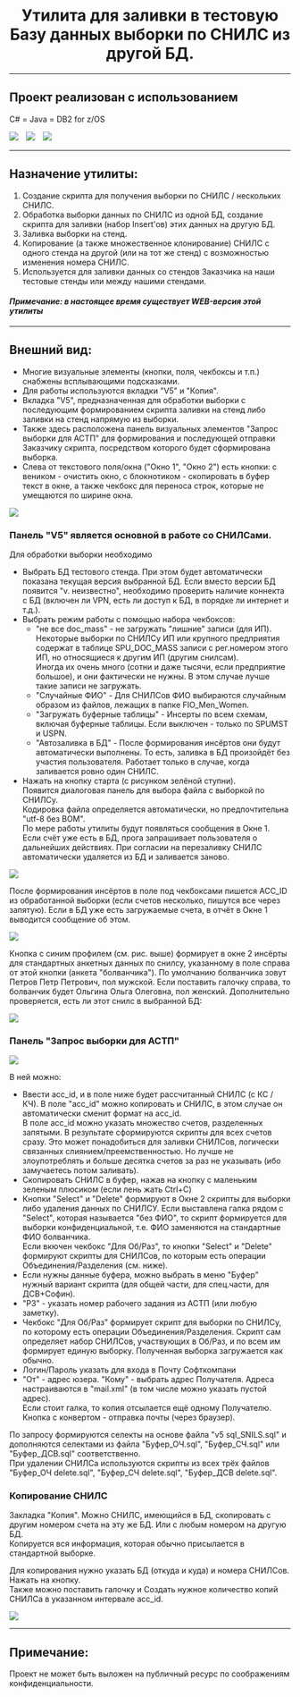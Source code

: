 <h1 align="center">Утилита для заливки в тестовую Базу данных выборки по СНИЛС из другой БД.</h1>
<hr>

## Проект реализован с использованием
C# = Java = DB2 for z/OS

![](/design/icons/cs.png)&emsp;![](/design/icons/Java.png)&emsp;![ ](/design/icons/db2.png)
<hr>

## Назначение утилиты: 

1. Создание скрипта для получения выборки по СНИЛС / нескольких СНИЛС.
2. Обработка выборки данных по СНИЛС из одной БД, создание скрипта для заливки (набор Insert'ов) этих данных на другую БД.
3. Заливка выборки на стенд.
4. Копирование (а также множественное клонирование) СНИЛС с одного стенда на другой (или на тот же стенд) с возможностью изменения номера СНИЛС.
5. Используется для заливки данных со стендов Заказчика на наши тестовые стенды или между нашими стендами.


#### _Примечание:_ _в настоящее время существует WEB-версия этой утилиты_
<hr>

## Внешний вид:
* Многие визуальные элементы (кнопки, поля, чекбоксы и т.п.) снабжены всплывающими подсказками.
* Для работы используются вкладки "V5" и "Копия".
* Вкладка "V5", предназначенная для обработки выборки с последующим формированием скрипта заливки на стенд либо заливки на стенд напрямую из выборки.
* Также здесь расположена панель визуальных элементов "Запрос выборки для АСТП" для формирования и последующей отправки Заказчику скрипта, посредством которого будет сформирована выборка.
* Слева от текстового поля/окна ("Окно 1", "Окно 2") есть кнопки: с веником - очистить окно, с блокнотиком - скопировать в буфер текст в окне, а также чекбокс для переноса строк, которые не умещаются по ширине окна.
  
![ ](/design/images/vid1.png)

### Панель "V5" является основной в работе со СНИЛСами.

Для обработки выборки необходимо 

* Выбрать БД тестового стенда. При этом будет автоматически показана текущая версия выбранной БД. Если вместо версии БД появится "v. неизвестно", необходимо проверить наличие коннекта с БД (включен ли VPN, есть ли доступ к БД, в порядке ли интернет и т.д.).
* Выбрать режим работы с помощью набора чекбоксов:
  * "не все doc_mass" - не загружать "лишние" записи (для ИП). Некоторые выборки по СНИЛСу ИП или крупного предприятия содержат в таблице SPU_DOC_MASS записи с рег.номером этого ИП, но относящиеся к другим ИП (другим снилсам). \
Иногда их очень много (сотни и даже тысячи, если предприятие большое), и они фактически не нужны. В этом случае лучше такие записи не загружать.
  * "Случайные ФИО" - Для СНИЛСов ФИО выбираются случайным образом из файлов, лежащих в папке FIO_Men_Women.
  * "Загружать буферные таблицы" - Инсерты по всем схемам, включая буферные таблицы. Если выключен - только по SPUMST и USPN.
  * "Автозаливка в БД" - После формирования инсёртов они будут автоматически выполнены. То есть, заливка в БД произойдёт без участия пользователя. Работает только в случае, когда заливается ровно один СНИЛС.
* Нажать на кнопку старта (с рисунком зелёной ступни). \
Появится диалоговая панель для выбора файла с выборкой по СНИЛСу. \
Кодировка файла определяется автоматически, но предпочтительна "utf-8 без BOM". \
По мере работы утилиты будут появляться сообщения в Окне 1. \
Если счёт уже есть в БД, прога запрашивает пользователя о дальнейших действиях. При согласии на перезаливку СНИЛС автоматически удаляется из БД и заливается заново.

![ ](/design/images/panelV5.png)

После формирования инсёртов в поле под чекбоксами пишется ACC_ID из обработанной выборки (если счетов несколько, пишутся все через запятую).
Если в БД уже есть загружаемые счета, в отчёт в Окне 1 выводится сообщение об этом.

![ ](/design/images/insert1.png)

Кнопка с синим профилем (см. рис. выше) формирует в окне 2 инсёрты для стандартных анкетных данных по снилсу, указанному в поле справа от этой кнопки (анкета "болванчика").
По умолчанию болванчика зовут Петров Петр Петрович, пол мужской. Если поставить галочку справа, то болванчик будет Ольгина Ольга Олеговна, пол женский.
Дополнительно проверяется, есть ли этот снилс в выбранной БД:

![ ](/design/images/insert2.png)

### Панель "Запрос выборки для АСТП"

![ ](/design/images/zapros.png)

В ней можно:

* Ввести acc_id, и в поле ниже будет рассчитанный СНИЛС (с КС / КЧ). В поле "acc_id" можно копировать и СНИЛС, в этом случае он автоматически сменит формат на acc_id. \
В поле acc_id можно указать множество счетов, разделенных запятыми. В результате сформируются скрипты для всех счетов сразу. Это может понадобиться для заливки СНИЛСов, логически связанных слиянием/преемственностью.
Но лучше не злоупотреблять и больше десятка счетов за раз не указывать (ибо замучаетесь потом заливать).
* Скопировать СНИЛС в буфер, нажав на кнопку с маленьким зеленым плюсиком (если лень жать Ctrl+C)
* Кнопки "Select" и "Delete" формируют в Окне 2 скрипты для выборки либо удаления данных по СНИЛСУ. Если выставлена галка рядом с "Select", которая называется "без ФИО", то скрипт формируется для выборки конфиденциальной, т.е. ФИО заменяются на стандартные ФИО болванчика. \
Если вкючен чекбокс "Для Об/Раз", то кнопки "Select" и "Delete" формируют скрипты для СНИЛСов, по которым есть операции Объединения/Разделения (см. ниже).
* Если нужны данные буфера, можно выбрать в меню "Буфер" нужный вариант скрипта (для общей части, для спец.части, для ДСВ+Софин).
* "РЗ" - указать номер рабочего задания из АСТП (или любую заметку).
* Чекбокс "Для Об/Раз" формирует скрипт для выборки по СНИЛСу, по которому есть операции Объединения/Разделения. Скрипт сам определяет набор СНИЛСов, участвующих в Об/Раз, и по всем им формирует единую выборку. Полученная выборка загружается как обычно.
* Логин/Пароль указать для входа в Почту Софткомпани
* "От" - адрес юзера. "Кому" - выбрать адрес Получателя. Адреса настраиваются в "mail.xml" (в том числе можно указать пустой адрес). \
Если стоит галка, то копия отсылается ещё одному Получателю. Кнопка с конвертом - отправка почты (через браузер).

По запросу формируются селекты на основе файла "v5 sql_SNILS.sql" и дополняются селектами из файла "Буфер_ОЧ.sql", "Буфер_СЧ.sql" или "Буфер_ДСВ.sql" соответственно. \
При удалении СНИЛСа используются скрипты из всех трёх файлов "Буфер_ОЧ delete.sql", "Буфер_СЧ delete.sql", "Буфер_ДСВ delete.sql".

### Копирование СНИЛС

Закладка "Копия". Можно СНИЛС, имеющийся в БД, скопировать с другим номером счета на эту же БД. Или с любым номером на другую БД. \
Копируется вся информация, которая обычно присылается в стандартной выборке.


Для копирования нужно указать БД (откуда и куда) и номера СНИЛСов. Нажать на кнопку. \
Также можно поставить галочку и Создать нужное количество копий СНИЛСа в указанном интервале acc_id.

![ ](/design/images/copy.png)

<hr>

## Примечание:

Проект не может быть выложен на публичный ресурс по соображениям конфиденциальности.
